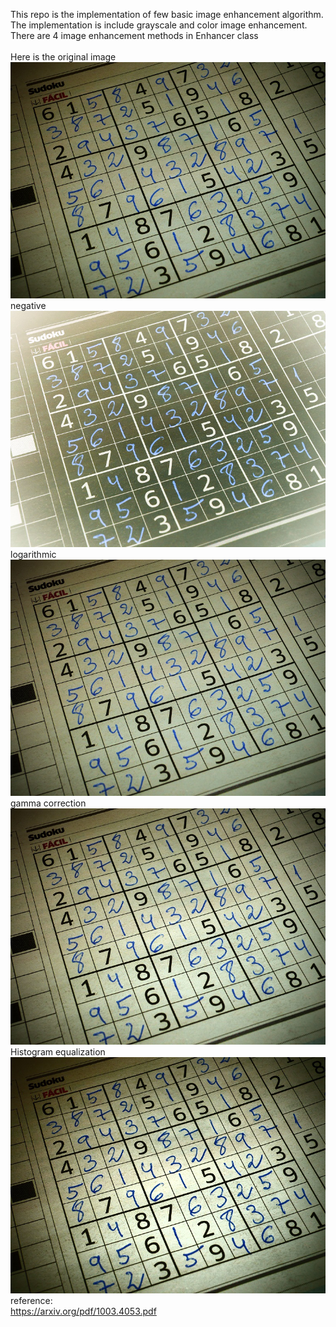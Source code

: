 This repo is the implementation of few basic image enhancement algorithm. The implementation is include grayscale and color image enhancement.<br />
There are 4 image enhancement methods in Enhancer class<br />
<br />
Here is the original image<br />
![alt text](https://raw.githubusercontent.com/RayXie29/Image_Enhancement/master/imgs/original.bmp)
<br />
negative <br />
![alt text](https://raw.githubusercontent.com/RayXie29/Image_Enhancement/master/imgs/negative.bmp)
logarithmic <br />
![alt text](https://raw.githubusercontent.com/RayXie29/Image_Enhancement/master/imgs/logarithmic.bmp)
gamma correction<br />
![alt text](https://raw.githubusercontent.com/RayXie29/Image_Enhancement/master/imgs/gamma.bmp)
Histogram equalization<br />
![alt text](https://raw.githubusercontent.com/RayXie29/Image_Enhancement/master/imgs/histequalize.bmp)
<br />
reference:<br />
https://arxiv.org/pdf/1003.4053.pdf